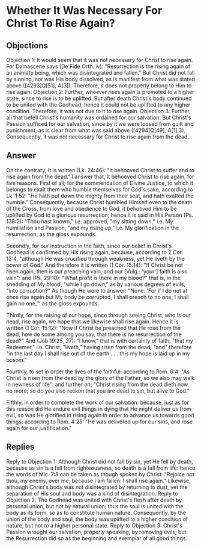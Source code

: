 # Whether It Was Necessary For Christ To Rise Again?
## Objections
Objection 1: It would seem that it was not necessary for Christ to rise again. For Damascene says (De Fide Orth. iv): "Resurrection is the rising again of an animate being, which was disintegrated and fallen." But Christ did not fall by sinning, nor was His body dissolved, as is manifest from what was stated above ([4293]Q[51], A[3]). Therefore, it does not properly belong to Him to rise again.
Objection 2: Further, whoever rises again is promoted to a higher state, since to rise is to be uplifted. But after death Christ's body continued to be united with the Godhead, hence it could not be uplifted to any higher condition. Therefore, it was not due to it to rise again.
Objection 3: Further, all that befell Christ's humanity was ordained for our salvation. But Christ's Passion sufficed for our salvation, since by it we were loosed from guilt and punishment, as is clear from what was said above ([4294]Q[49], A[1],3). Consequently, it was not necessary for Christ to rise again from the dead.
## Answer
On the contrary, It is written (Lk. 24:46): "It behooved Christ to suffer and to rise again from the dead."
I answer that, It behooved Christ to rise again, for five reasons. First of all; for the commendation of Divine Justice, to which it belongs to exalt them who humble themselves for God's sake, according to Lk. 1:52: "He hath put down the mighty from their seat, and hath exalted the humble." Consequently, because Christ humbled Himself even to the death of the Cross, from love and obedience to God, it behooved Him to be uplifted by God to a glorious resurrection; hence it is said in His Person (Ps. 138:2): "Thou hast known," i.e. approved, "my sitting down," i.e. My humiliation and Passion, "and my rising up," i.e. My glorification in the resurrection; as the gloss expounds.

Secondly, for our instruction in the faith, since our belief in Christ's Godhead is confirmed by His rising again, because, according to 2 Cor. 13:4, "although He was crucified through weakness, yet He liveth by the power of God." And therefore it is written (1 Cor. 15:14): "If Christ be not risen again, then is our preaching vain, and our [Vulg.: 'your'] faith is also vain": and (Ps. 29:10): "What profit is there in my blood?" that is, in the shedding of My blood, "while I go down," as by various degrees of evils, "into corruption?" As though He were to answer: "None. 'For if I do not at once rise again but My body be corrupted, I shall preach to no one, I shall gain no one,'" as the gloss expounds.

Thirdly, for the raising of our hope, since through seeing Christ, who is our head, rise again, we hope that we likewise shall rise again. Hence it is written (1 Cor. 15:12): "Now if Christ be preached that He rose from the dead, how do some among you say, that there is no resurrection of the dead?" And (Job 19:25, 27): "I know," that is with certainty of faith, "that my Redeemer," i.e. Christ, "liveth," having risen from the dead; "and" therefore "in the last day I shall rise out of the earth . . . this my hope is laid up in my bosom."

Fourthly, to set in order the lives of the faithful: according to Rom. 6:4: "As Christ is risen from the dead by the glory of the Father, so we also may walk in newness of life": and further on; "Christ rising from the dead dieth now no more; so do you also reckon that you are dead to sin, but alive to God."

Fifthly, in order to complete the work of our salvation: because, just as for this reason did He endure evil things in dying that He might deliver us from evil, so was He glorified in rising again in order to advance us towards good things; according to Rom. 4:25: "He was delivered up for our sins, and rose again for our justification."
## Replies
Reply to Objection 1: Although Christ did not fall by sin, yet He fell by death, because as sin is a fall from righteousness, so death is a fall from life: hence the words of Mic. 7:8 can be taken as though spoken by Christ: "Rejoice not thou, my enemy, over me, because I am fallen: I shall rise again." Likewise, although Christ's body was not disintegrated by returning to dust, yet the separation of His soul and body was a kind of disintegration.
Reply to Objection 2: The Godhead was united with Christ's flesh after death by personal union, but not by natural union; thus the soul is united with the body as its form, so as to constitute human nature. Consequently, by the union of the body and soul, the body was uplifted to a higher condition of nature, but not to a higher personal state.
Reply to Objection 3: Christ's Passion wrought our salvation, properly speaking, by removing evils; but the Resurrection did so as the beginning and exemplar of all good things.